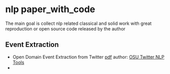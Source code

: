 # nlp paper_with_code
The main goal is collect nlp related classical and solid work with great reproduction or open source code released by the author

## Event Extraction
* Open Domain Event Extraction from Twitter   [pdf](http://citeseerx.ist.psu.edu/viewdoc/download?doi=10.1.1.481.6809&rep=rep1&type=pdf)
author: [OSU Twitter NLP Tools](https://github.com/aritter/twitter_nlp)
* 